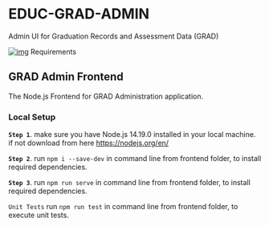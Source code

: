 # EDUC-GRAD-ADMIN
Admin UI for Graduation Records and Assessment Data (GRAD)

[![img](https://img.shields.io/badge/Lifecycle-Experimental-339999)](https://github.com/bcgov/repomountie/blob/master/doc/lifecycle-badges.md)
Requirements


## GRAD Admin Frontend
The Node.js Frontend for GRAD Administration application.

### Local Setup
 **`Step 1`**. make sure you have Node.js 14.19.0 installed in your local machine. if not download from here https://nodejs.org/en/ 
 
 **`Step 2`**. run `npm i --save-dev` in command line from frontend folder, to install required dependencies.

  **`Step 3`**. run `npm run serve` in command line from frontend folder, to install required dependencies.
 
`Unit Tests`
    run `npm run test` in command line from frontend folder, to execute unit tests.
